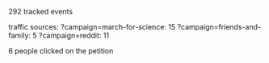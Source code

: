 292 tracked events

traffic sources:
    ?campaign=march-for-science: 15
    ?campaign=friends-and-family: 5
    ?campaign=reddit: 11

6 people clicked on the petition

